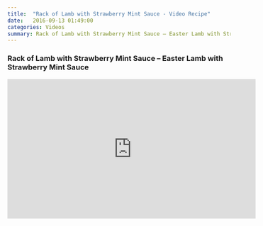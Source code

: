 ```yaml
---
title:  "Rack of Lamb with Strawberry Mint Sauce - Video Recipe"
date:   2016-09-13 01:49:00
categories: Videos
summary: Rack of Lamb with Strawberry Mint Sauce – Easter Lamb with Strawberry Mint Sauce
---
```


### Rack of Lamb with Strawberry Mint Sauce – Easter Lamb with Strawberry Mint Sauce

<iframe width="560" height="315" src="https://www.youtube.com/embed/uR6q8_WNfBE" frameborder="0" allowfullscreen></iframe>

